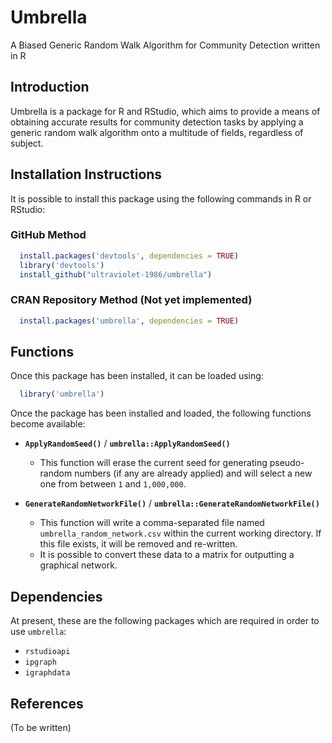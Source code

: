 # Umbrella

A Biased Generic Random Walk Algorithm for Community Detection written in R

## Introduction

Umbrella is a package for R and RStudio, which aims to provide a means of
obtaining accurate results for community detection tasks by applying a generic
random walk algorithm onto a multitude of fields, regardless of subject.

## Installation Instructions

It is possible to install this package using the following commands in R or
RStudio:

### GitHub Method

```R
  install.packages('devtools', dependencies = TRUE)
  library('devtools')
  install_github("ultraviolet-1986/umbrella")
```

### CRAN Repository Method (Not yet implemented)

```R
  install.packages('umbrella', dependencies = TRUE)
```

## Functions

Once this package has been installed, it can be loaded using:

```R
  library('umbrella')
```

Once the package has been installed and loaded, the following functions become
available:

- **`ApplyRandomSeed()`** / **`umbrella::ApplyRandomSeed()`**
  - This function will erase the current seed for generating pseudo-random
    numbers (if any are already applied) and will select a new one from between
    `1` and `1,000,000`.

- **`GenerateRandomNetworkFile()`** /
  **`umbrella::GenerateRandomNetworkFile()`**
  - This function will write a comma-separated file named
    `umbrella_random_network.csv` within the current working directory. If this
    file exists, it will be removed and re-written.
  - It is possible to convert these data to a matrix for outputting a graphical
    network.

## Dependencies

At present, these are the following packages which are required in order to use
`umbrella`:

- `rstudioapi`
- `ipgraph`
- `igraphdata`

## References

(To be written)
